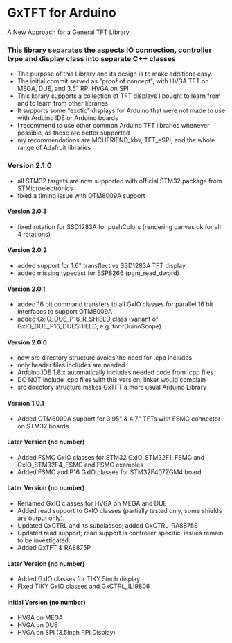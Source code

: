 # GxTFT for Arduino

A New Approach for a General TFT Library.

### This library separates the aspects IO connection, controller type and display class into separate C++ classes

- The purpose of this Library and its design is to make additions easy.
- The initial commit served as "proof of concept", with HVGA TFT on MEGA, DUE, and 3.5" RPI HVGA on SPI
- This library supports a collection of TFT displays I bought to learn from and to learn from other libraries
- It supports some "exotic" displays for Arduino that were not made to use with Arduino IDE or Arduino boards
- I recommend to use other common Arduino TFT libraries whenever possible, as these are better supported
- my recommendations are MCUFRIEND_kbv, TFT_eSPI, and the whole range of Adafruit libraries

### Version 2.1.0
- all STM32 targets are now supported with official STM32 package from STMicroelectronics
- fixed a timing issue with OTM8009A support
#### Version 2.0.3
- fixed rotation for SSD1283A for pushColors (rendering canvas ok for all 4 rotations)
#### Version 2.0.2
- added support for 1.6" transflective SSD1283A TFT display
- added missing typecast for ESP8266 (pgm_read_dword)
#### Version 2.0.1
- added 16 bit command transfers to all GxIO classes for parallel 16 bit interfaces to support OTM8009A
- added GxIO_DUE_P16_R_SHIELD class (variant of GxIO_DUE_P16_DUESHIELD, e.g. for rDuinoScope)
#### Version 2.0.0
- new src directory structure avoids the need for .cpp includes
- only header files includes are needed
- Arduino IDE 1.8.x automatically includes needed code from .cpp files
- DO NOT include .cpp files with this version, linker would complain
- src directory structure makes GxTFT a more usual Arduino Library
#### Version 1.0.1
- Added OTM8009A support for 3.95" & 4.7" TFTs with FSMC connector on STM32 boards
#### Later Version (no number)
- Added FSMC GxIO classes for STM32 GxIO_STM32F1_FSMC and GxIO_STM32F4_FSMC and FSMC examples
- Added FSMC and P16 GxIO classes for STM32F407ZGM4 board
#### Later Version (no number)
- Renamed GxIO classes for HVGA on MEGA and DUE
- Added read support to GxIO classes (partially tested only, some shields are output only).
- Updated GxCTRL and its subclasses; added GxCTRL_RA8875S
- Updated read support; read support is controller specific, issues remain to be investigated.
- Added GxTFT & RA8875P
#### Later Version (no number)
- Added GxIO classes for TIKY 5inch display
- Fixed TIKY GxIO classes and GxCTRL_ILI9806
#### Initial Version (no number)
* HVGA on MEGA
* HVGA on DUE
* HVGA on SPI (3.5inch RPI Display)
